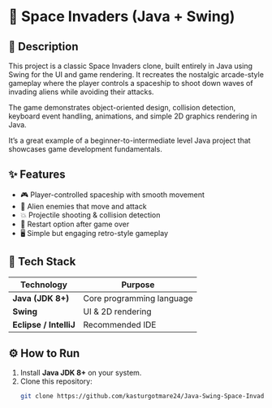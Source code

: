 # 👾 Space Invaders (Java + Swing)

## 📖 Description

This project is a classic Space Invaders clone, built entirely in Java using Swing for the UI and game rendering. It recreates the nostalgic arcade-style gameplay where the player controls a spaceship to shoot down waves of invading aliens while avoiding their attacks.

The game demonstrates object-oriented design, collision detection, keyboard event handling, animations, and simple 2D graphics rendering in Java.

It’s a great example of a beginner-to-intermediate level Java project that showcases game development fundamentals.

## ✨ Features  

- 🎮 Player-controlled spaceship with smooth movement  
- 👾 Alien enemies that move and attack  
- 💥 Projectile shooting & collision detection  
- 🔄 Restart option after game over  
- 🖥️ Simple but engaging retro-style gameplay  

## 🧰 Tech Stack  

| Technology | Purpose |
|------------|----------|
| **Java (JDK 8+)** | Core programming language |
| **Swing** | UI & 2D rendering |
| **Eclipse / IntelliJ** | Recommended IDE |

## ⚙️ How to Run  

1. Install **Java JDK 8+** on your system.  
2. Clone this repository:  
   ```bash
   git clone https://github.com/kasturgotmare24/Java-Swing-Space-Invaders-Game.git


